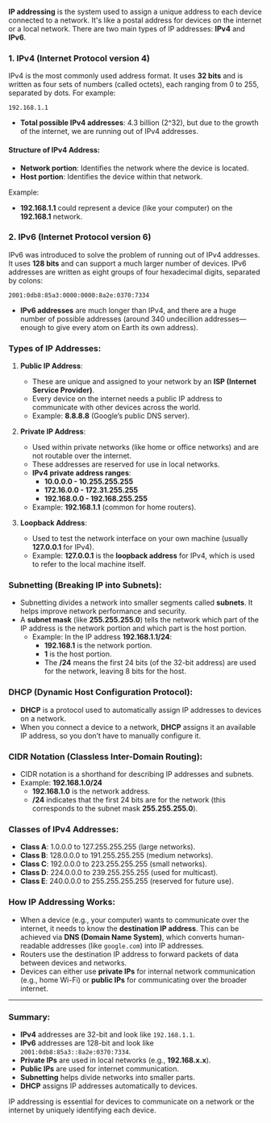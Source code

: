 **IP addressing** is the system used to assign a unique address to each device connected to a network. It's like a postal address for devices on the internet or a local network. There are two main types of IP addresses: **IPv4** and **IPv6**.

### 1. **IPv4 (Internet Protocol version 4)**
IPv4 is the most commonly used address format. It uses **32 bits** and is written as four sets of numbers (called octets), each ranging from 0 to 255, separated by dots. For example:

```
192.168.1.1
```

- **Total possible IPv4 addresses**: 4.3 billion (2^32), but due to the growth of the internet, we are running out of IPv4 addresses.

#### **Structure of IPv4 Address:**
   - **Network portion**: Identifies the network where the device is located.
   - **Host portion**: Identifies the device within that network.

   Example:
   - **192.168.1.1** could represent a device (like your computer) on the **192.168.1** network.

### 2. **IPv6 (Internet Protocol version 6)**
IPv6 was introduced to solve the problem of running out of IPv4 addresses. It uses **128 bits** and can support a much larger number of devices. IPv6 addresses are written as eight groups of four hexadecimal digits, separated by colons:

```
2001:0db8:85a3:0000:0000:8a2e:0370:7334
```

- **IPv6 addresses** are much longer than IPv4, and there are a huge number of possible addresses (around 340 undecillion addresses—enough to give every atom on Earth its own address).

### **Types of IP Addresses:**

1. **Public IP Address**:
   - These are unique and assigned to your network by an **ISP (Internet Service Provider)**.
   - Every device on the internet needs a public IP address to communicate with other devices across the world.
   - Example: **8.8.8.8** (Google’s public DNS server).

2. **Private IP Address**:
   - Used within private networks (like home or office networks) and are not routable over the internet.
   - These addresses are reserved for use in local networks.
   - **IPv4 private address ranges**:
     - **10.0.0.0 - 10.255.255.255**
     - **172.16.0.0 - 172.31.255.255**
     - **192.168.0.0 - 192.168.255.255**
   - Example: **192.168.1.1** (common for home routers).

3. **Loopback Address**:
   - Used to test the network interface on your own machine (usually **127.0.0.1** for IPv4).
   - Example: **127.0.0.1** is the **loopback address** for IPv4, which is used to refer to the local machine itself.

### **Subnetting** (Breaking IP into Subnets):
- Subnetting divides a network into smaller segments called **subnets**. It helps improve network performance and security.
- A **subnet mask** (like **255.255.255.0**) tells the network which part of the IP address is the network portion and which part is the host portion.
   - Example: In the IP address **192.168.1.1/24**:
     - **192.168.1** is the network portion.
     - **1** is the host portion.
     - The **/24** means the first 24 bits (of the 32-bit address) are used for the network, leaving 8 bits for the host.

### **DHCP (Dynamic Host Configuration Protocol)**:
   - **DHCP** is a protocol used to automatically assign IP addresses to devices on a network.
   - When you connect a device to a network, **DHCP** assigns it an available IP address, so you don’t have to manually configure it.

### **CIDR Notation (Classless Inter-Domain Routing)**:
   - CIDR notation is a shorthand for describing IP addresses and subnets.
   - Example: **192.168.1.0/24**
     - **192.168.1.0** is the network address.
     - **/24** indicates that the first 24 bits are for the network (this corresponds to the subnet mask **255.255.255.0**).

### **Classes of IPv4 Addresses**:
   - **Class A**: 1.0.0.0 to 127.255.255.255 (large networks).
   - **Class B**: 128.0.0.0 to 191.255.255.255 (medium networks).
   - **Class C**: 192.0.0.0 to 223.255.255.255 (small networks).
   - **Class D**: 224.0.0.0 to 239.255.255.255 (used for multicast).
   - **Class E**: 240.0.0.0 to 255.255.255.255 (reserved for future use).

### **How IP Addressing Works**:
- When a device (e.g., your computer) wants to communicate over the internet, it needs to know the **destination IP address**. This can be achieved via **DNS (Domain Name System)**, which converts human-readable addresses (like `google.com`) into IP addresses.
- Routers use the destination IP address to forward packets of data between devices and networks.
- Devices can either use **private IPs** for internal network communication (e.g., home Wi-Fi) or **public IPs** for communicating over the broader internet.

---

### **Summary**:
- **IPv4** addresses are 32-bit and look like `192.168.1.1`.
- **IPv6** addresses are 128-bit and look like `2001:0db8:85a3::8a2e:0370:7334`.
- **Private IPs** are used in local networks (e.g., **192.168.x.x**).
- **Public IPs** are used for internet communication.
- **Subnetting** helps divide networks into smaller parts.
- **DHCP** assigns IP addresses automatically to devices.

IP addressing is essential for devices to communicate on a network or the internet by uniquely identifying each device.
